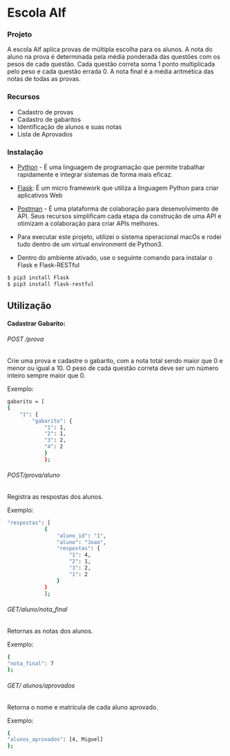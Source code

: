 # Escola Alf
### Projeto

  A escola Alf aplica provas de múltipla escolha para os alunos. A nota do aluno na prova é determinada pela média ponderada das questões com os pesos de cada questão. Cada questão correta soma 1 ponto multiplicada pelo peso e cada questão errada 0. 
  A nota final é a média aritmética das notas de todas as provas.
  
  ### Recursos
  * Cadastro de provas
  * Cadastro de gabaritos 
  * Identificação de alunos e suas notas
  * Lista de Aprovados
  


### Instalação
* [Python] - É uma linguagem de programação que permite trabalhar rapidamente
e integrar sistemas de forma mais eficaz. 

* [Flask]:  É um micro framework que utiliza a linguagem Python para criar aplicativos Web
* [Postman] - É uma plataforma de colaboração para desenvolvimento de API. Seus recursos simplificam cada etapa da construção de uma API e otimizam a colaboração para criar APIs melhores.
* Para executar este projeto, utilizei o sistema operacional macOs e rodei tudo dentro de um virtual environment de Python3.
* Dentro do ambiente ativado, use o seguinte comando para instalar o Flask e Flask-RESTful


```sh
$ pip3 install Flask
$ pip3 install flask-restful
```

## Utilização 
#### Cadastrar Gabarito:
###### POST /prova 
Crie uma prova e cadastre o gabarito, com a nota total sendo maior que 0 e menor ou igual a 10. O peso de cada questão correta deve ser um  número inteiro sempre maior que 0. 

Exemplo: 
``` sh
gabarito = [
{
    "1": {
        "gabarito": {
            "1": 1, 
            "2": 1, 
            "3": 2, 
            "4": 2
            }
            };
```


###### POST/prova/aluno
Registra as respostas dos alunos.

Exemplo:
``` sh
"respostas": [
            {
                "aluno_id": "1",
                "aluno": "Joao",
                "respostas": {
                    "1": 4,
                    "2": 1,
                    "3": 2,
                    "1": 2
                }
            }
            ];
```

###### GET/aluno/nota_final
Retornas as notas dos alunos.

Exemplo: 
``` sh
{
"nota_final": 7
};
``` 
###### GET/ alunos/aprovados
Retorna o nome e matrícula de cada aluno aprovado.

Exemplo:
``` sh
{
"alunos_aprovados": [4, Miguel]
};
```






   [Python]: <https://www.python.org/>
   [Flask]: <https://flask.palletsprojects.com/en/1.1.x/>
   [Postman]: <https://www.postman.com/> 
   
